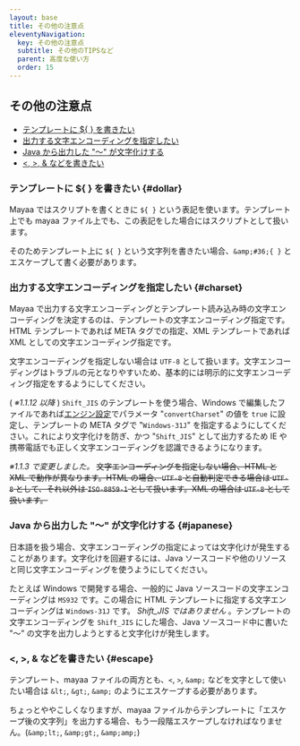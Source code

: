 ```yaml
---
layout: base
title: その他の注意点
eleventyNavigation:
  key: その他の注意点
  subtitle: その他のTIPSなど
  parent: 高度な使い方
  order: 15
---
```


## その他の注意点

* [テンプレートに ${ } を書きたい](#dollar)
* [出力する文字エンコーディングを指定したい](#charset)
* [Java から出力した "～" が文字化けする](#japanese)
* [<, >, &amp; などを書きたい](#escape)


### テンプレートに ${ } を書きたい {#dollar}

Mayaa ではスクリプトを書くときに `${ }` という表記を使います。テンプレート上でも mayaa ファイル上でも、この表記をした場合にはスクリプトとして扱います。

そのためテンプレート上に `${ }` という文字列を書きたい場合、`&amp;#36;{ }` とエスケープして書く必要があります。



### 出力する文字エンコーディングを指定したい {#charset}

Mayaa で出力する文字エンコーディングとテンプレート読み込み時の文字エンコーディングを決定するのは、テンプレートの文字エンコーディング指定です。HTML テンプレートであれば META タグでの指定、XML テンプレートであれば XML としての文字エンコーディング指定です。

文字エンコーディングを指定しない場合は `UTF-8` として扱います。文字エンコーディングはトラブルの元となりやすいため、基本的には明示的に文字エンコーディング指定をするようにしてください。

( *※1.1.12 以降* ) `Shift_JIS` のテンプレートを使う場合、Windows で編集したファイルであれば<a href="/docs/settings/" title="エンジン設定方法">エンジン設定</a>でパラメータ "`convertCharset`" の値を `true` に設定し、テンプレートの META タグで "`Windows-31J`" を指定するようにしてください。これにより文字化けを防ぎ、かつ "`Shift_JIS`" として出力するため IE や携帯電話でも正しく文字エンコーディングを認識できるようになります。

*※1.1.3 で変更しました。* <strike>文字エンコーディングを指定しない場合、HTML と XML で動作が異なります。HTML の場合、`UTF-8` と自動判定できる場合は `UTF-8` として、それ以外は `ISO-8859-1` として扱います。XML の場合は `UTF-8` として扱います。</strike>


### Java から出力した "～" が文字化けする {#japanese}

日本語を扱う場合、文字エンコーディングの指定によっては文字化けが発生することがあります。文字化けを回避するには、Java ソースコードや他のリソースと同じ文字エンコーディングを使うようにしてください。


たとえば Windows で開発する場合、一般的に Java ソースコードの文字エンコーディングは `MS932` です。この場合に HTML テンプレートに指定する文字エンコーディングは `Windows-31J` です。 *Shift_JIS ではありません* 。テンプレートの文字エンコーディングを `Shift_JIS` にした場合、Java ソースコード中に書いた "～" の文字を出力しようとすると文字化けが発生します。

### <, >, &amp; などを書きたい {#escape}

テンプレート、mayaa ファイルの両方とも、`<`, `>`, `&amp;` などを文字として使いたい場合は `&lt;`, `&gt;`, `&amp;` のようにエスケープする必要があります。

ちょっとややこしくなりますが、mayaa ファイルからテンプレートに「エスケープ後の文字列」を出力する場合、もう一段階エスケープしなければなりません。(`&amp;lt;`, `&amp;gt;`, `&amp;amp;`)
